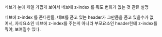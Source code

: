 네브가 눈에 제일 가깝게 보여서 네브에 z-index 를 줘도 
변화가 없는 것 관련 설명

네브에 z-index 를 준다한들, 네브를 품고 있는 header가 
그만큼을 품고 있을수가 없어서, 자식요소인 네브에 z-index를 주는게 아니라 부모요소인 header한테 z-index를 
줘야, 보여질수 있다.
